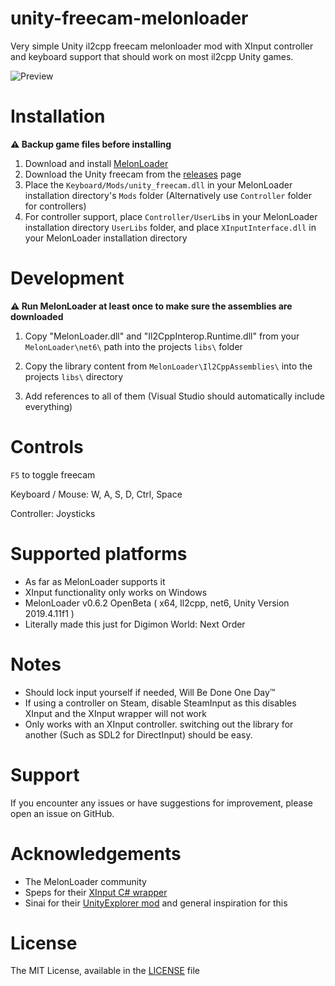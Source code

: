 # unity-freecam-melonloader
Very simple Unity il2cpp freecam melonloader mod with XInput controller and keyboard support that should work on most il2cpp Unity games.

![Preview](media/preview.gif)


# Installation
**⚠️ Backup game files before installing**
1. Download and install [MelonLoader](https://github.com/LavaGang/MelonLoader)
2. Download the Unity freecam from the [releases](https://github.com/oiyl/unity-freecam-melonloader/releases/) page
3. Place the `Keyboard/Mods/unity_freecam.dll` in your MelonLoader installation directory's `Mods` folder (Alternatively use `Controller` folder for controllers)
4. For controller support, place `Controller/UserLib`s in your MelonLoader installation directory `UserLibs` folder, and place `XInputInterface.dll` in your MelonLoader installation directory


# Development
**⚠️ Run MelonLoader at least once to make sure the assemblies are downloaded**
1. Copy "MelonLoader.dll" and "Il2CppInterop.Runtime.dll" from your `MelonLoader\net6\` path into the projects `libs\` folder

2. Copy the library content from `MelonLoader\Il2CppAssemblies\` into the projects `libs\` directory

3. Add references to all of them (Visual Studio should automatically include everything)

# Controls
`F5` to toggle freecam

Keyboard / Mouse: W, A, S, D, Ctrl, Space

Controller: Joysticks

# Supported platforms
* As far as MelonLoader supports it 
* XInput functionality only works on Windows 
* MelonLoader v0.6.2 OpenBeta ( x64, Il2cpp, net6, Unity Version 2019.4.11f1 )
* Literally made this just for Digimon World: Next Order

# Notes
* Should lock input yourself if needed, Will Be Done One Day™
* If using a controller on Steam, disable SteamInput as this disables XInput and the XInput wrapper will not work
* Only works with an XInput controller. switching out the library for another (Such as SDL2 for DirectInput) should be easy.

# Support
If you encounter any issues or have suggestions for improvement, please open an issue on GitHub.

# Acknowledgements
* The MelonLoader community
* Speps for their  [XInput C# wrapper](https://github.com/speps/XInputDotNet)  
* Sinai for their [UnityExplorer mod](https://github.com/sinai-dev/UnityExplorer) and general inspiration for this

# License
The MIT License, available in the [LICENSE](https://github.com/oiyl/unity-freecam-melonloader/blob/master/LICENSE) file
